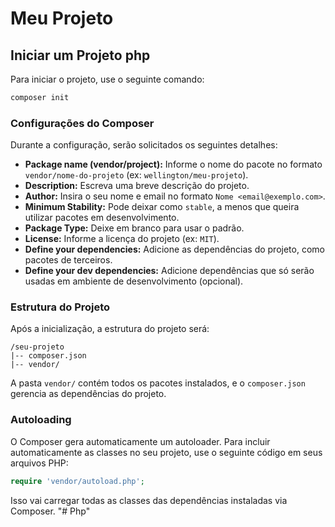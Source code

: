 
# Meu Projeto

## Iniciar um Projeto php

Para iniciar o projeto, use o seguinte comando:

```bash
composer init
```

### Configurações do Composer

Durante a configuração, serão solicitados os seguintes detalhes:

- **Package name (vendor/project):** Informe o nome do pacote no formato `vendor/nome-do-projeto` (ex: `wellington/meu-projeto`).
- **Description:** Escreva uma breve descrição do projeto.
- **Author:** Insira o seu nome e email no formato `Nome <email@exemplo.com>`.
- **Minimum Stability:** Pode deixar como `stable`, a menos que queira utilizar pacotes em desenvolvimento.
- **Package Type:** Deixe em branco para usar o padrão.
- **License:** Informe a licença do projeto (ex: `MIT`).
- **Define your dependencies:** Adicione as dependências do projeto, como pacotes de terceiros.
- **Define your dev dependencies:** Adicione dependências que só serão usadas em ambiente de desenvolvimento (opcional).

### Estrutura do Projeto

Após a inicialização, a estrutura do projeto será:

```
/seu-projeto
|-- composer.json
|-- vendor/
```

A pasta `vendor/` contém todos os pacotes instalados, e o `composer.json` gerencia as dependências do projeto.

### Autoloading

O Composer gera automaticamente um autoloader. Para incluir automaticamente as classes no seu projeto, use o seguinte código em seus arquivos PHP:

```php
require 'vendor/autoload.php';
```

Isso vai carregar todas as classes das dependências instaladas via Composer.
"# Php" 
